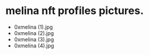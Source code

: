# melina nft profiles pictures.
- 0xmelina (1).jpg
- 0xmelina (2).jpg
- 0xmelina (3).jpg
- 0xmelina (4).jpg
